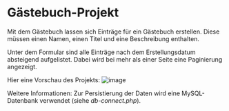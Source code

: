 # Gästebuch-Projekt

Mit dem Gästebuch lassen sich Einträge für ein Gästebuch erstellen. Diese müssen einen Namen, einen Titel und eine Beschreibung enthalten.

Unter dem Formular sind alle Einträge nach dem Erstellungsdatum absteigend aufgelistet. Dabei wird bei mehr als einer Seite eine Paginierung angezeigt.

Hier eine Vorschau des Projekts:
![image](image.png)

Weitere Informationen: Zur Persistierung der Daten wird eine MySQL-Datenbank verwendet (siehe _db-connect.php_).
